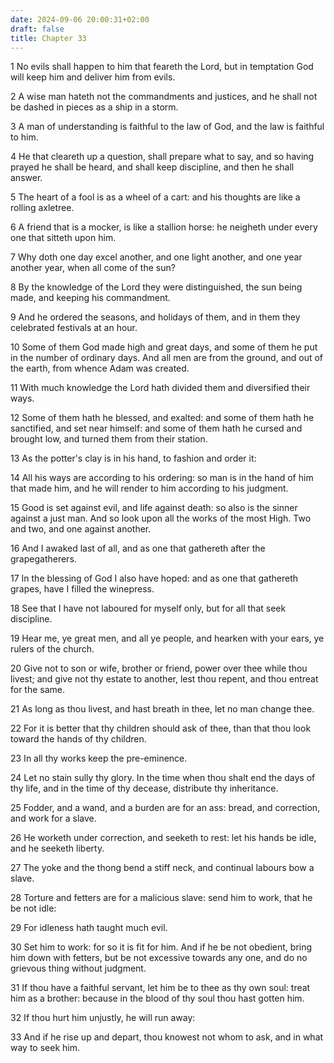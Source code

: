 ```yaml
---
date: 2024-09-06 20:00:31+02:00
draft: false
title: Chapter 33
---
```




1 No evils shall happen to him that feareth the Lord, but in temptation God will keep him and deliver him from evils.

2 A wise man hateth not the commandments and justices, and he shall not be dashed in pieces as a ship in a storm.

3 A man of understanding is faithful to the law of God, and the law is faithful to him.

4 He that cleareth up a question, shall prepare what to say, and so having prayed he shall be heard, and shall keep discipline, and then he shall answer.

5 The heart of a fool is as a wheel of a cart: and his thoughts are like a rolling axletree.

6 A friend that is a mocker, is like a stallion horse: he neigheth under every one that sitteth upon him.

7 Why doth one day excel another, and one light another, and one year another year, when all come of the sun?

8 By the knowledge of the Lord they were distinguished, the sun being made, and keeping his commandment.

9 And he ordered the seasons, and holidays of them, and in them they celebrated festivals at an hour.

10 Some of them God made high and great days, and some of them he put in the number of ordinary days. And all men are from the ground, and out of the earth, from whence Adam was created.

11 With much knowledge the Lord hath divided them and diversified their ways.

12 Some of them hath he blessed, and exalted: and some of them hath he sanctified, and set near himself: and some of them hath he cursed and brought low, and turned them from their station.

13 As the potter's clay is in his hand, to fashion and order it:

14 All his ways are according to his ordering: so man is in the hand of him that made him, and he will render to him according to his judgment.

15 Good is set against evil, and life against death: so also is the sinner against a just man. And so look upon all the works of the most High. Two and two, and one against another.

16 And I awaked last of all, and as one that gathereth after the grapegatherers.

17 In the blessing of God I also have hoped: and as one that gathereth grapes, have I filled the winepress.

18 See that I have not laboured for myself only, but for all that seek discipline.

19 Hear me, ye great men, and all ye people, and hearken with your ears, ye rulers of the church.

20 Give not to son or wife, brother or friend, power over thee while thou livest; and give not thy estate to another, lest thou repent, and thou entreat for the same.

21 As long as thou livest, and hast breath in thee, let no man change thee.

22 For it is better that thy children should ask of thee, than that thou look toward the hands of thy children.

23 In all thy works keep the pre-eminence.

24 Let no stain sully thy glory. In the time when thou shalt end the days of thy life, and in the time of thy decease, distribute thy inheritance.

25 Fodder, and a wand, and a burden are for an ass: bread, and correction, and work for a slave.

26 He worketh under correction, and seeketh to rest: let his hands be idle, and he seeketh liberty.

27 The yoke and the thong bend a stiff neck, and continual labours bow a slave.

28 Torture and fetters are for a malicious slave: send him to work, that he be not idle:

29 For idleness hath taught much evil.

30 Set him to work: for so it is fit for him. And if he be not obedient, bring him down with fetters, but be not excessive towards any one, and do no grievous thing without judgment.

31 If thou have a faithful servant, let him be to thee as thy own soul: treat him as a brother: because in the blood of thy soul thou hast gotten him.

32 If thou hurt him unjustly, he will run away:

33 And if he rise up and depart, thou knowest not whom to ask, and in what way to seek him.

